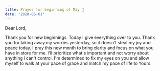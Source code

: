 ```yaml
---
title: Prayer for beginning of May 🌷
date: "2020-05-01"
---
```


Dear Lord,

Thank you for new beginnings. Today I give everything over to you. Thank you for taking away my worries yesterday, so it doesn't steal my joy and peace today. I pray this new month to bring clarity and focus on what you have in store for me. I'll prioritize what's important and not worry about anything I can't control. I'm determined to fix my eyes on you and allow myself to walk at your pace of grace and match my pace of life to Yours.